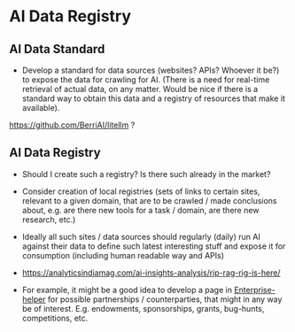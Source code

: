 # AI Data Registry

## AI Data Standard

- Develop a standard for data sources (websites? APIs? Whoever it be?) to expose the data for crawling for AI. (There is a need for real-time retrieval of actual data, on any matter. Would be nice if there is a standard way to obtain this data and a registry of resources that make it available).

https://github.com/BerriAI/litellm ?

## AI Data Registry

- Should I create such a registry? Is there such already in the market? 
- Consider creation of local registries (sets of links to certain sites, relevant to a given domain, that are to be crawled / made conclusions about, e.g. are there new tools for a task / domain, are there new research, etc.)
- Ideally all such sites / data sources should regularly (daily) run AI against their data to define such latest interesting stuff and expose it for consumption (including human readable way and APIs)
- https://analyticsindiamag.com/ai-insights-analysis/rip-rag-rig-is-here/

- For example, it might be a good idea to develop a page in [Enterprise-helper](/product/product-vision) for possible partnerships / counterparties, that might in any way be of interest. E.g. endowments, sponsorships, grants, bug-hunts, competitions, etc.
